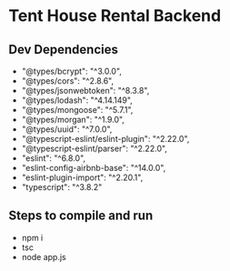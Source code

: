 # Tent House Rental Backend

## Dev Dependencies 
   - "@types/bcrypt": "^3.0.0",
   - "@types/cors": "^2.8.6",
   - "@types/jsonwebtoken": "^8.3.8",
   - "@types/lodash": "^4.14.149",
   - "@types/mongoose": "^5.7.1",
   - "@types/morgan": "^1.9.0",
   - "@types/uuid": "^7.0.0",
   - "@typescript-eslint/eslint-plugin": "^2.22.0",
   - "@typescript-eslint/parser": "^2.22.0",
   - "eslint": "^6.8.0",
   - "eslint-config-airbnb-base": "^14.0.0",
   - "eslint-plugin-import": "^2.20.1",
   - "typescript": "^3.8.2"

## Steps to compile and run
   - npm i
   - tsc 
   - node app.js 